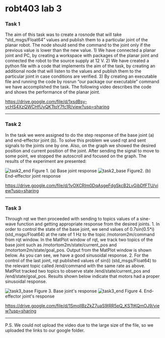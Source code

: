 <h1>robt403 lab 3 </h1>
<h3>Task 1 </h3>
The aim of this task was to create a rosnode that will take “std_msgs/Float64” values and publish them to a particular joint of the planar robot. The node should send the command to the joint only if the previous value is lower than the new value.  
1) We have connected a planar joint and PC, by creating a workspace with packages of the planar joint and connected the robot to the source supply at 12 V. 
2) We have created a python file with a code that implements the aim of the task, by creating an additional node that will listen to the values and publish them to the particular joint in case conditions are verified. 
3) By creating an executable file and running the code by rosrun “our package our executable” command we have accomplished the task.  
The following video describes the code and shows the performance of the planar joint.

https://drive.google.com/file/d/1xsdBsy-vcHS4XzQWCHfUyQKTtoY7fc1R/view?usp=sharing

***

<h3>Task 2 </h3>
In the task we were assigned to do the step response of the base joint (a) and end-effector joint (b). To solve this problem we used rqt and sent signals to the joints one by one. Also, on the graph we showed the desired position and current position of the joint. After sending the signal to move to some point, we stopped the autoscroll and focused on the graph. The results of the experiment are presented:

![task2_end](https://user-images.githubusercontent.com/112862577/190898389-7e91fff6-5d8a-4666-91c8-53c1aed9ef45.jpg)
Figure 1. (a) Base joint response
![task2_base](https://user-images.githubusercontent.com/112862577/190898391-2d702368-6f21-47c6-9e4d-ec3fc0b98c93.jpg)
Figure2. (b) End-effector joint response

https://drive.google.com/file/d/1vOXCRlm0DqAsgeFdgSkcB2LvGibDfFTU/view?usp=sharing

***

<h3>Task 3 </h3>
Through rqt we then proceeded with sending to topics values of a sine-wave function and getting appropriate response from the desired joints.
1. In order to control the state of the base joint, we send values of 0.7sin(0.5*i) (std_msgs/Float64) at the rate of 1 Hz to the topic /motorom2m/command from rqt window. In the MatPlot window of rqt,
we track two topics of the base joint such as /motortom2m/state/current_pos and 
/motortom2m/state/goal_pos. Output from the MatPlot window is shown below. As you can see, we have a good sinusoidal response.
2. For the control of the last joint, rqt published values of sin(i) (std_msgs/Float64) to the relevant topic called /end/command with the same rate as above. MatPlot tracked two topics to observe state /end/state/current_pos  and /end/state/goal_pos. Results shown below indicate that motors had a proper sinusoidal response.

![task3_base](https://user-images.githubusercontent.com/112862577/190898443-77da5617-9b22-4b36-be5a-49803aec459b.jpg)
Figure 3. Base joint's response
![task3_end](https://user-images.githubusercontent.com/112862577/190898433-a522e340-f43a-400a-8932-b42971128d79.jpg)
Figure 4. End-effector joint's response

https://drive.google.com/file/d/1SmolIBzZkZ7uaS9IRR5pQ_KSTtKQmOJ9/view?usp=sharing

***

P.S. We could not upload the video due to the large size of the file, so we uploaded the links to our google folder.



